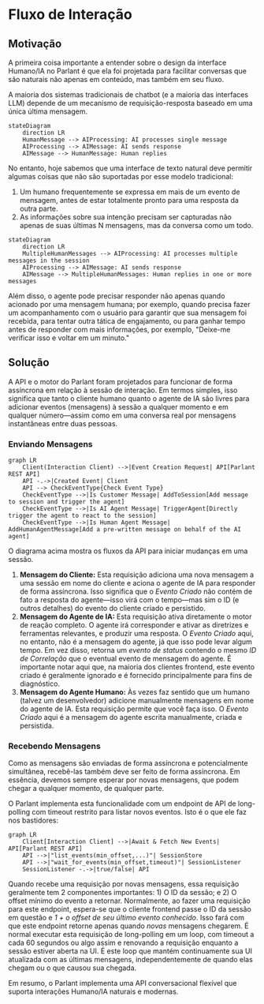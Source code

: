 # Fluxo de Interação

## Motivação

A primeira coisa importante a entender sobre o design da interface Humano/IA no Parlant é que ela foi projetada para facilitar conversas que são naturais não apenas em conteúdo, mas também em seu fluxo.

A maioria dos sistemas tradicionais de chatbot (e a maioria das interfaces LLM) depende de um mecanismo de requisição-resposta baseado em uma única última mensagem.

```mermaid
stateDiagram
    direction LR
    HumanMessage --> AIProcessing: AI processes single message
    AIProcessing --> AIMessage: AI sends response
    AIMessage --> HumanMessage: Human replies
```

No entanto, hoje sabemos que uma interface de texto natural deve permitir algumas coisas que não são suportadas por esse modelo tradicional:

1. Um humano frequentemente se expressa em mais de um evento de mensagem, antes de estar totalmente pronto para uma resposta da outra parte.
1. As informações sobre sua intenção precisam ser capturadas não apenas de suas últimas N mensagens, mas da conversa como um todo.

```mermaid
stateDiagram
    direction LR
    MultipleHumanMessages --> AIProcessing: AI processes multiple messages in the session
    AIProcessing --> AIMessage: AI sends response
    AIMessage --> MultipleHumanMessages: Human replies in one or more messages
```

Além disso, o agente pode precisar responder não apenas quando acionado por uma mensagem humana; por exemplo, quando precisa fazer um acompanhamento com o usuário para garantir que sua mensagem foi recebida, para tentar outra tática de engajamento, ou para ganhar tempo antes de responder com mais informações, por exemplo, "Deixe-me verificar isso e voltar em um minuto."

## Solução

A API e o motor do Parlant foram projetados para funcionar de forma assíncrona em relação à sessão de interação. Em termos simples, isso significa que tanto o cliente humano quanto o agente de IA são livres para adicionar eventos (mensagens) à sessão a qualquer momento e em qualquer número—assim como em uma conversa real por mensagens instantâneas entre duas pessoas.

### Enviando Mensagens

```mermaid
graph LR
    Client(Interaction Client) -->|Event Creation Request| API[Parlant REST API]
    API -.->|Created Event| Client
    API --> CheckEventType{Check Event Type}
    CheckEventType -->|Is Customer Message| AddToSession[Add message to session and trigger the agent]
    CheckEventType -->|Is AI Agent Message| TriggerAgent[Directly trigger the agent to react to the session]
    CheckEventType -->|Is Human Agent Message| AddHumanAgentMessage[Add a pre-written message on behalf of the AI agent]
```

O diagrama acima mostra os fluxos da API para iniciar mudanças em uma sessão.
1. **Mensagem do Cliente:** Esta requisição adiciona uma nova mensagem a uma sessão em nome do cliente e aciona o agente de IA para responder de forma assíncrona. Isso significa que o *Evento Criado* não contém de fato a resposta do agente—isso virá com o tempo—mas sim o ID (e outros detalhes) do evento do cliente criado e persistido.
1. **Mensagem do Agente de IA:** Esta requisição ativa diretamente o motor de reação completo. O agente irá corresponder e ativar as diretrizes e ferramentas relevantes, e produzir uma resposta. O *Evento Criado* aqui, no entanto, não é a mensagem do agente, já que isso pode levar algum tempo. Em vez disso, retorna um *evento de status* contendo o mesmo *ID de Correlação* que o eventual evento de mensagem do agente. É importante notar aqui que, na maioria dos clientes frontend, este evento criado é geralmente ignorado e é fornecido principalmente para fins de diagnóstico.
1. **Mensagem do Agente Humano:** Às vezes faz sentido que um humano (talvez um desenvolvedor) adicione manualmente mensagens em nome do agente de IA. Esta requisição permite que você faça isso. O *Evento Criado* aqui é a mensagem do agente escrita manualmente, criada e persistida.

### Recebendo Mensagens

Como as mensagens são enviadas de forma assíncrona e potencialmente simultânea, recebê-las também deve ser feito de forma assíncrona. Em essência, devemos sempre esperar por novas mensagens, que podem chegar a qualquer momento, de qualquer parte.

O Parlant implementa esta funcionalidade com um endpoint de API de long-polling com timeout restrito para listar novos eventos. Isto é o que ele faz nos bastidores:

```mermaid
graph LR
    Client[Interaction Client] -->|Await & Fetch New Events| API[Parlant REST API]
    API -->|"list_events(min_offset,...)"| SessionStore
    API -->|"wait_for_events(min_offset,timeout)"| SessionListener
    SessionListener -.->|true/false| API
```

Quando recebe uma requisição por novas mensagens, essa requisição geralmente tem 2 componentes importantes: 1) O ID da sessão; e 2) O offset mínimo do evento a retornar. Normalmente, ao fazer uma requisição para este endpoint, espera-se que o cliente frontend passe o ID da sessão em questão e *1 + o offset de seu último evento conhecido*. Isso fará com que este endpoint retorne apenas quando *novas* mensagens chegarem. É normal executar esta requisição de long-polling em um loop, com timeout a cada 60 segundos ou algo assim e renovando a requisição enquanto a sessão estiver aberta na UI. É este loop que mantém continuamente sua UI atualizada com as últimas mensagens, independentemente de quando elas chegam ou o que causou sua chegada.

Em resumo, o Parlant implementa uma API conversacional flexível que suporta interações Humano/IA naturais e modernas.
